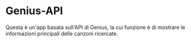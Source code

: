 # Genius-API
Questa è un'app basata sull'API di Genius, la cui funzione è di mostrare le informazioni principali delle canzoni ricercate.
